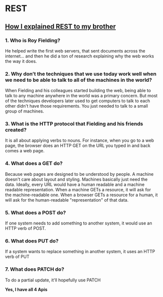 # REST

## [How I explained REST to my brother](https://gist.github.com/brookr/5977550)

### 1. Who is Roy Fielding?

  He helped write the first web servers, that sent documents across the internet… and then he did a ton of research explaining why the web works the way it does.

### 2. Why don’t the techniques that we use today work well when we need to be able to talk to all of the machines in the world?

When Fielding and his colleagues started building the web, being able to talk to any machine anywhere in the world was a primary concern. But most of the techniques developers later used to get computers to talk to each other didn't have those requirements. You just needed to talk to a small group of machines.

### 3. What is the HTTP protocol that Fielding and his friends created?

It is all about applying verbs to nouns. For instance, when you go to a web page, the browser does an HTTP GET on the URL you typed in and back comes a web page.

### 4. What does a GET do?

Because web pages are designed to be understood by people. A machine doesn't care about layout and styling. Machines basically just need the data. Ideally, every URL would have a human readable and a machine readable representation. When a machine GETs a resource, it will ask for the machine-readable one. When a browser GETs a resource for a human, it will ask for the human-readable "representation" of that data.

### 5. What does a POST do?

If one system needs to add something to another system, it would use an HTTP verb of POST.

### 6. What does PUT do?

 If a system wants to replace something in another system, it uses an HTTP verb of PUT

### 7. What does PATCH do?

To do a partial update, it'll hopefully use PATCH



**Yes, I have all 4 Apis**